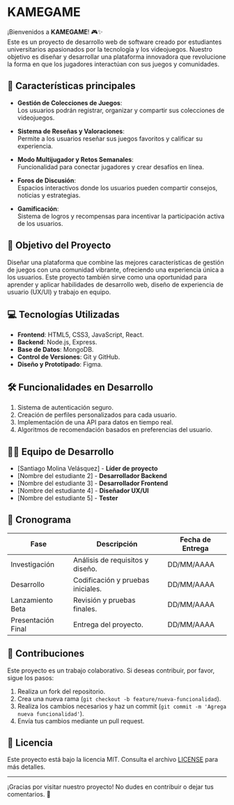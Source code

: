 # KAMEGAME

¡Bienvenidos a **KAMEGAME**! 🎮✨  
Este es un proyecto de desarrollo web de software creado por estudiantes universitarios apasionados por la tecnología y los videojuegos. Nuestro objetivo es diseñar y desarrollar una plataforma innovadora que revolucione la forma en que los jugadores interactúan con sus juegos y comunidades.

## 📌 Características principales

- **Gestión de Colecciones de Juegos**:  
  Los usuarios podrán registrar, organizar y compartir sus colecciones de videojuegos.

- **Sistema de Reseñas y Valoraciones**:  
  Permite a los usuarios reseñar sus juegos favoritos y calificar su experiencia.

- **Modo Multijugador y Retos Semanales**:  
  Funcionalidad para conectar jugadores y crear desafíos en línea.

- **Foros de Discusión**:  
  Espacios interactivos donde los usuarios pueden compartir consejos, noticias y estrategias.

- **Gamificación**:  
  Sistema de logros y recompensas para incentivar la participación activa de los usuarios.

## 🚀 Objetivo del Proyecto

Diseñar una plataforma que combine las mejores características de gestión de juegos con una comunidad vibrante, ofreciendo una experiencia única a los usuarios. Este proyecto también sirve como una oportunidad para aprender y aplicar habilidades de desarrollo web, diseño de experiencia de usuario (UX/UI) y trabajo en equipo.

## 💻 Tecnologías Utilizadas

- **Frontend**: HTML5, CSS3, JavaScript, React.
- **Backend**: Node.js, Express.
- **Base de Datos**: MongoDB.
- **Control de Versiones**: Git y GitHub.
- **Diseño y Prototipado**: Figma.

## 🛠️ Funcionalidades en Desarrollo

1. Sistema de autenticación seguro.
2. Creación de perfiles personalizados para cada usuario.
3. Implementación de una API para datos en tiempo real.
4. Algoritmos de recomendación basados en preferencias del usuario.

## 👨‍💻 Equipo de Desarrollo

- [Santiago Molina Velásquez] - **Líder de proyecto**
- [Nombre del estudiante 2] - **Desarrollador Backend**
- [Nombre del estudiante 3] - **Desarrollador Frontend**
- [Nombre del estudiante 4] - **Diseñador UX/UI**
- [Nombre del estudiante 5] - **Tester**

## 📅 Cronograma

| Fase              | Descripción                        | Fecha de Entrega |
|--------------------|------------------------------------|------------------|
| Investigación      | Análisis de requisitos y diseño.  | DD/MM/AAAA       |
| Desarrollo         | Codificación y pruebas iniciales. | DD/MM/AAAA       |
| Lanzamiento Beta   | Revisión y pruebas finales.       | DD/MM/AAAA       |
| Presentación Final | Entrega del proyecto.             | DD/MM/AAAA       |

## 🤝 Contribuciones

Este proyecto es un trabajo colaborativo. Si deseas contribuir, por favor, sigue los pasos:

1. Realiza un fork del repositorio.
2. Crea una nueva rama (`git checkout -b feature/nueva-funcionalidad`).
3. Realiza los cambios necesarios y haz un commit (`git commit -m 'Agrega nueva funcionalidad'`).
4. Envía tus cambios mediante un pull request.

## 📝 Licencia

Este proyecto está bajo la licencia MIT. Consulta el archivo [LICENSE](LICENSE) para más detalles.

---

¡Gracias por visitar nuestro proyecto! No dudes en contribuir o dejar tus comentarios. 💬
